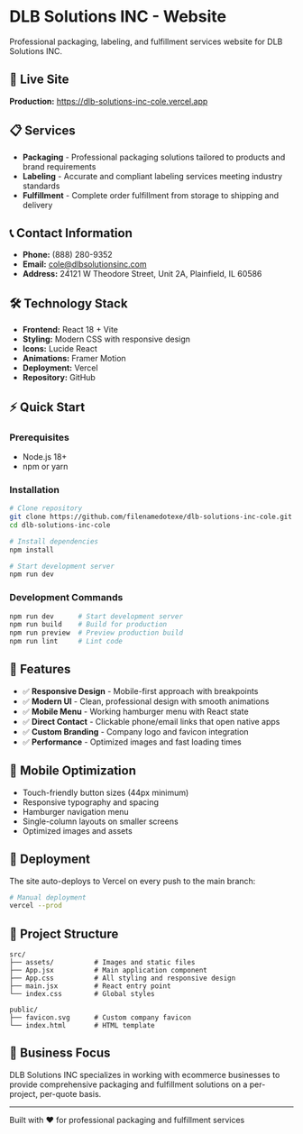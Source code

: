 # DLB Solutions INC - Website

Professional packaging, labeling, and fulfillment services website for DLB Solutions INC.

## 🚀 Live Site
**Production:** https://dlb-solutions-inc-cole.vercel.app

## 📋 Services
- **Packaging** - Professional packaging solutions tailored to products and brand requirements
- **Labeling** - Accurate and compliant labeling services meeting industry standards  
- **Fulfillment** - Complete order fulfillment from storage to shipping and delivery

## 📞 Contact Information
- **Phone:** (888) 280-9352
- **Email:** cole@dlbsolutionsinc.com
- **Address:** 24121 W Theodore Street, Unit 2A, Plainfield, IL 60586

## 🛠️ Technology Stack
- **Frontend:** React 18 + Vite
- **Styling:** Modern CSS with responsive design
- **Icons:** Lucide React
- **Animations:** Framer Motion
- **Deployment:** Vercel
- **Repository:** GitHub

## ⚡ Quick Start

### Prerequisites
- Node.js 18+ 
- npm or yarn

### Installation
```bash
# Clone repository
git clone https://github.com/filenamedotexe/dlb-solutions-inc-cole.git
cd dlb-solutions-inc-cole

# Install dependencies
npm install

# Start development server
npm run dev
```

### Development Commands
```bash
npm run dev      # Start development server
npm run build    # Build for production
npm run preview  # Preview production build
npm run lint     # Lint code
```

## 🎨 Features
- ✅ **Responsive Design** - Mobile-first approach with breakpoints
- ✅ **Modern UI** - Clean, professional design with smooth animations
- ✅ **Mobile Menu** - Working hamburger menu with React state
- ✅ **Direct Contact** - Clickable phone/email links that open native apps
- ✅ **Custom Branding** - Company logo and favicon integration
- ✅ **Performance** - Optimized images and fast loading times

## 📱 Mobile Optimization
- Touch-friendly button sizes (44px minimum)
- Responsive typography and spacing
- Hamburger navigation menu
- Single-column layouts on smaller screens
- Optimized images and assets

## 🚀 Deployment
The site auto-deploys to Vercel on every push to the main branch:

```bash
# Manual deployment
vercel --prod
```

## 📂 Project Structure
```
src/
├── assets/          # Images and static files
├── App.jsx          # Main application component
├── App.css          # All styling and responsive design
├── main.jsx         # React entry point
└── index.css        # Global styles

public/
├── favicon.svg      # Custom company favicon
└── index.html       # HTML template
```

## 🎯 Business Focus
DLB Solutions INC specializes in working with ecommerce businesses to provide comprehensive packaging and fulfillment solutions on a per-project, per-quote basis.

---

Built with ❤️ for professional packaging and fulfillment services
